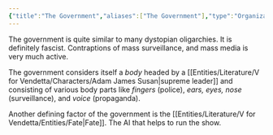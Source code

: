 ```yaml
---
{"title":"The Government","aliases":["The Government"],"type":"Organization","created":"2023-10-26T12:02:42","updated":"2023-10-26T12:57:36","tags":["VforVendetta"],"dg-publish":true,"dg-note-icon":1,"permalink":"/entities/literature/v-for-vendetta/entities/the-government/","dgPassFrontmatter":true,"noteIcon":1}
---
```


The government is quite similar to many dystopian oligarchies. It is definitely fascist. Contraptions of mass surveillance, and mass media is very much active.

The government considers itself a *body* headed by a [[Entities/Literature/V for Vendetta/Characters/Adam James Susan\|supreme leader]] and consisting of various body parts like *fingers* (police), *ears, eyes, nose* (surveillance), and *voice* (propaganda). 

Another defining factor of the government is the [[Entities/Literature/V for Vendetta/Entities/Fate\|Fate]]. The AI that helps to run the show.

